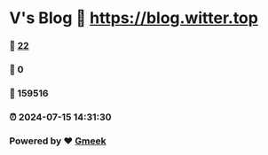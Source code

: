 # V's Blog :link: https://blog.witter.top 
### :page_facing_up: [22](https://blog.witter.top/tag.html) 
### :speech_balloon: 0 
### :hibiscus: 159516 
### :alarm_clock: 2024-07-15 14:31:30 
### Powered by :heart: [Gmeek](https://github.com/Meekdai/Gmeek)
